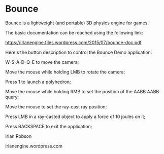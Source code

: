 # Bounce

Bounce is a lightweight (and portable) 3D physics engine for games.

The basic documentation can be reached using the following link:

https://irlanengine.files.wordpress.com/2015/07/bounce-doc.pdf

Here's the button description to control the Bounce Demo application:

W-S-A-D-Q-E to move the camera;

Move the mouse while holding LMB to rotate the camera;

Press 1 to launch a polyhedron;

Move the mouse while holding RMB to set the position of the AABB AABB query;

Move the mouse to set the ray-cast ray position;

Press LMB in a ray-casted object to apply a force of 10 joules on it;

Press BACKSPACE to exit the application;

Irlan Robson

irlanengine.wordpress.com
